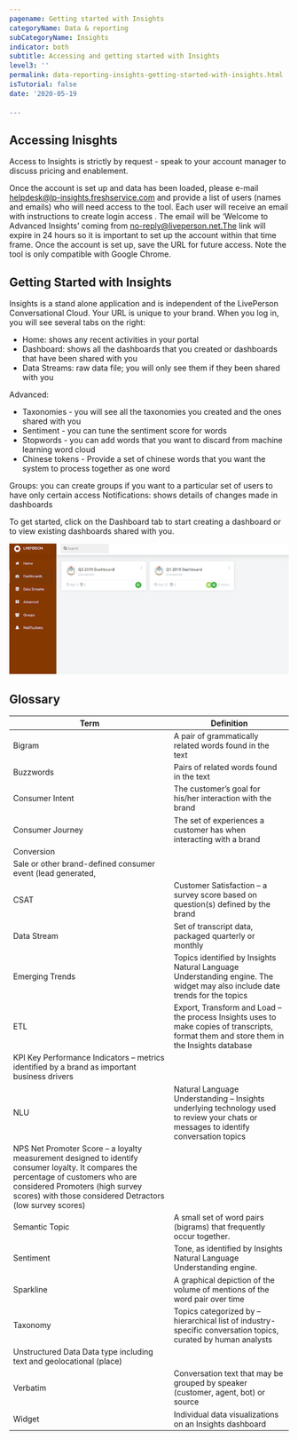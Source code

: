 ```yaml
---
pagename: Getting started with Insights
categoryName: Data & reporting
subCategoryName: Insights
indicator: both
subtitle: Accessing and getting started with Insights
level3: ''
permalink: data-reporting-insights-getting-started-with-insights.html
isTutorial: false
date: '2020-05-19

---
```


## Accessing Inisghts
Access to Insights is strictly by request - speak to your account manager to discuss pricing and enablement.

Once the account is set up and data has been loaded, please e-mail helpdesk@lp-insights.freshservice.com and provide a list of users (names and emails) who will need access to the tool. Each user will receive an email with instructions to create login access . The email will be ‘Welcome to Advanced Insights’ coming from no-reply@liveperson.net.The link will expire in 24 hours so it is important to set up the account within that time frame. Once the account is set up, save the URL for future access. Note the tool is only compatible with Google Chrome.

## Getting Started with Insights
Insights is a stand alone application and is independent of the LivePerson Conversational Cloud.
Your URL is unique to your brand. 
When you log in, you will see several tabs on the right:
- Home: shows any recent activities in your portal
- Dashboard: shows all the dashboards that you created or dashboards that have been shared with you
- Data Streams: raw data file; you will only see them if they been shared with you

Advanced: 
- Taxonomies - you will see all the taxonomies you created and the ones shared with you
- Sentiment - you can tune the sentiment score for words
- Stopwords - you can add words that you want to discard from machine learning word cloud
- Chinese tokens - Provide a set of chinese words that you want the system to process together as one word

Groups: you can create groups if you want to a particular set of users to have only certain access
Notifications: shows details of changes made in dashboards 

To get started, click on the Dashboard tab to start creating a dashboard or to view existing dashboards shared with you. 

![](img/insights_1.png)

## Glossary
| Term | Definition | 
|--- | --- | 
| Bigram | A pair of grammatically related words found in the text |
| Buzzwords | Pairs of related words found in the text |
| Consumer Intent | The customer’s goal for his/her interaction with the brand|
Consumer Journey |The set of experiences a customer has when interacting with a brand
Conversion|
| Sale or other brand-defined consumer event (lead generated,
| CSAT | Customer Satisfaction – a survey score based on question(s) defined by the brand| 
| Data Stream | Set of transcript data, packaged quarterly or monthly|
| Emerging Trends | Topics identified by Insights Natural Language Understanding engine.  The widget may also include date trends for the topics| 
| ETL | Export, Transform and Load – the process Insights uses to make copies of transcripts, format them and store them in the Insights database |
| KPI Key Performance Indicators – metrics identified by a brand as important business drivers| 
| NLU | Natural Language Understanding – Insights underlying technology used to review your chats or messages to identify conversation topics | 
| NPS Net Promoter Score – a loyalty measurement designed to identify consumer loyalty.  It compares the percentage of customers who are considered Promoters (high survey scores) with those considered Detractors (low survey scores)| 
| Semantic Topic| A small set of word pairs (bigrams) that frequently occur together. |
| Sentiment |  Tone, as identified by Insights Natural Language Understanding engine. |
| Sparkline | A graphical depiction of the volume of mentions of the word pair over time|
| Taxonomy | Topics categorized by – hierarchical list of industry-specific conversation topics, curated by human analysts|
| Unstructured Data Data type including text and geolocational (place)|
| Verbatim | Conversation text that may be grouped by speaker (customer, agent, bot) or source|
| Widget | Individual data visualizations on an Insights dashboard|


